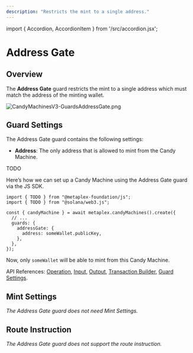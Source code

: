 ```yaml
---
description: "Restricts the mint to a single address."
---
```


import { Accordion, AccordionItem } from '/src/accordion.jsx';

# Address Gate

## Overview

The **Address Gate** guard restricts the mint to a single address which must match the address of the minting wallet.

![CandyMachinesV3-GuardsAddressGate.png](/assets/candy-machine-v3/CandyMachinesV3-GuardsAddressGate.png#radius)

## Guard Settings

The Address Gate guard contains the following settings:

- **Address**: The only address that is allowed to mint from the Candy Machine.

<Accordion>
<AccordionItem title="JavaScript — Umi library (recommended)" open={true}>
<div className="accordion-item-padding">

TODO

</div>
</AccordionItem>
<AccordionItem title="JavaScript — SDK">
<div className="accordion-item-padding">

Here’s how we can set up a Candy Machine using the Address Gate guard via the JS SDK.

```tsx
import { TODO } from "@metaplex-foundation/js";
import { TODO } from "@solana/web3.js";

const { candyMachine } = await metaplex.candyMachines().create({
  // ...
  guards: {
    addressGate: {
      address: someWallet.publicKey,
    },
  },
});
```

Now, only `someWallet` will be able to mint from this Candy Machine.

API References: [Operation](https://metaplex-foundation.github.io/js/classes/js.CandyMachineClient.html#create), [Input](https://metaplex-foundation.github.io/js/types/js.CreateCandyMachineInput.html), [Output](https://metaplex-foundation.github.io/js/types/js.CreateCandyMachineOutput.html), [Transaction Builder](https://metaplex-foundation.github.io/js/classes/js.CandyMachineBuildersClient.html#create), [Guard Settings](https://metaplex-foundation.github.io/js/types/js.AddressGateGuardSettings.html).

</div>
</AccordionItem>
</Accordion>

## Mint Settings

_The Address Gate guard does not need Mint Settings._

## Route Instruction

_The Address Gate guard does not support the route instruction._
